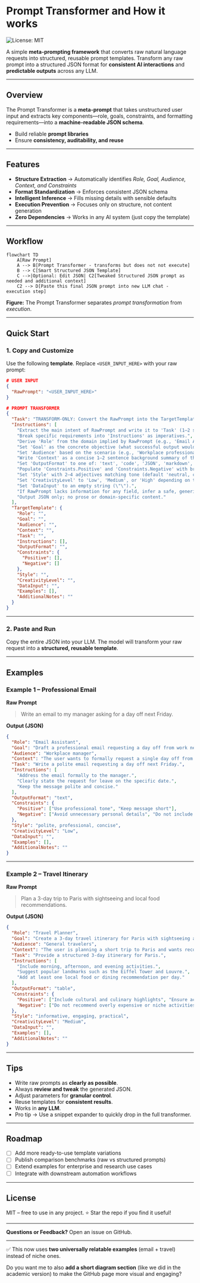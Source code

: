 
# Prompt Transformer and How it works

![License: MIT](https://img.shields.io/badge/License-MIT-yellow.svg)

A simple **meta-prompting framework** that converts raw natural language requests into structured, reusable prompt templates.
Transform any raw prompt into a structured JSON format for **consistent AI interactions** and **predictable outputs** across any LLM.

---

## Overview

The Prompt Transformer is a **meta-prompt**  that takes unstructured user input and extracts key components—role, goals, constraints, and formatting requirements—into a **machine-readable JSON schema**.

* Build reliable **prompt libraries**
* Ensure **consistency, auditability, and reuse**
---

## Features

* **Structure Extraction** → Automatically identifies *Role, Goal, Audience, Context, and Constraints*
* **Format Standardization** → Enforces consistent JSON schema
* **Intelligent Inference** → Fills missing details with sensible defaults
* **Execution Prevention** → Focuses only on structure, not content generation
* **Zero Dependencies** → Works in any AI system (just copy the template)

---

## Workflow

```mermaid
flowchart TD
    A[Raw Prompt] 
    A --> B[Prompt Transformer - transforms but does not not execute]
    B --> C[Smart Structured JSON Template]
    C -->|Optional: Edit JSON| C2[Tweaked Structured JSON prompt as needed and additional context]
    C2 --> D[Paste this final JSON prompt into new LLM chat - execution step]
```

**Figure:** The Prompt Transformer separates *prompt transformation* from *execution*.

---

## Quick Start

### 1. Copy and Customize

Use the following **template**. Replace `<USER_INPUT_HERE>` with your raw prompt:

```json
# USER INPUT
{
  "RawPrompt": "<USER_INPUT_HERE>"
}

# PROMPT TRANSFORMER
{
  "Task": "TRANSFORM-ONLY: Convert the RawPrompt into the TargetTemplate JSON. Do NOT execute or fulfill the RawPrompt.",
  "Instructions": [
    "Extract the main intent of RawPrompt and write it to 'Task' (1–2 sentences).",
    "Break specific requirements into 'Instructions' as imperatives.",
    "Derive 'Role' from the domain implied by RawPrompt (e.g., 'Email Assistant', 'Code Generator', 'Research Summarizer').",
    "Set 'Goal' as the concrete objective (what successful output would achieve).",
    "Set 'Audience' based on the scenario (e.g., 'Workplace professionals', 'Developers', 'General readers').",
    "Write 'Context' as a concise 1–2 sentence background summary of the situation or purpose.",
    "Set 'OutputFormat' to one of: 'text', 'code', 'JSON', 'markdown', 'table', 'outline'. If uncertain, use 'text'.",
    "Populate 'Constraints.Positive' and 'Constraints.Negative' with brief rules inferred from RawPrompt.",
    "Set 'Style' with 2–4 adjectives matching tone (default 'neutral, concise').",
    "Set 'CreativityLevel' to 'Low', 'Medium', or 'High' depending on the task.",
    "Set 'DataInput' to an empty string (\"\").",
    "If RawPrompt lacks information for any field, infer a safe, generic value.",
    "Output JSON only; no prose or domain-specific content."
  ],
  "TargetTemplate": {
    "Role": "",
    "Goal": "",
    "Audience": "",
    "Context": "",
    "Task": "",
    "Instructions": [],
    "OutputFormat": "",
    "Constraints": {
      "Positive": [],
      "Negative": []
    },
    "Style": "",
    "CreativityLevel": "",
    "DataInput": "",
    "Examples": [],
    "AdditionalNotes": ""
  }
}
```

---

### 2. Paste and Run

Copy the entire JSON into your LLM.
The model will transform your raw request into a **structured, reusable template**.

---

## Examples

### Example 1 – Professional Email

**Raw Prompt**

> Write an email to my manager asking for a day off next Friday.

**Output (JSON)**

```json
{
  "Role": "Email Assistant",
  "Goal": "Draft a professional email requesting a day off from work next Friday",
  "Audience": "Workplace manager",
  "Context": "The user wants to formally request a single day off from work.",
  "Task": "Write a polite email requesting a day off next Friday.",
  "Instructions": [
    "Address the email formally to the manager.",
    "Clearly state the request for leave on the specific date.",
    "Keep the message polite and concise."
  ],
  "OutputFormat": "text",
  "Constraints": {
    "Positive": ["Use professional tone", "Keep message short"],
    "Negative": ["Avoid unnecessary personal details", "Do not include casual slang"]
  },
  "Style": "polite, professional, concise",
  "CreativityLevel": "Low",
  "DataInput": "",
  "Examples": [],
  "AdditionalNotes": ""
}
```

---

### Example 2 – Travel Itinerary

**Raw Prompt**

> Plan a 3-day trip to Paris with sightseeing and local food recommendations.

**Output (JSON)**

```json
{
  "Role": "Travel Planner",
  "Goal": "Create a 3-day travel itinerary for Paris with sightseeing and food experiences",
  "Audience": "General travelers",
  "Context": "The user is planning a short trip to Paris and wants recommendations for attractions and food.",
  "Task": "Provide a structured 3-day itinerary for Paris.",
  "Instructions": [
    "Include morning, afternoon, and evening activities.",
    "Suggest popular landmarks such as the Eiffel Tower and Louvre.",
    "Add at least one local food or dining recommendation per day."
  ],
  "OutputFormat": "table",
  "Constraints": {
    "Positive": ["Include cultural and culinary highlights", "Ensure activities are tourist-friendly"],
    "Negative": ["Do not recommend overly expensive or niche activities"]
  },
  "Style": "informative, engaging, practical",
  "CreativityLevel": "Medium",
  "DataInput": "",
  "Examples": [],
  "AdditionalNotes": ""
}
```

---

## Tips

* Write raw prompts as **clearly as possible**.
* Always **review and tweak** the generated JSON.
* Adjust parameters for **granular control**.
* Reuse templates for **consistent results**.
* Works in **any LLM**.
* Pro tip → Use a snippet expander to quickly drop in the full transformer.

---

## Roadmap

* [ ] Add more ready-to-use template variations
* [ ] Publish comparison benchmarks (raw vs structured prompts)
* [ ] Extend examples for enterprise and research use cases
* [ ] Integrate with downstream automation workflows

---

## License

MIT – free to use in any project. ⭐ Star the repo if you find it useful!

---

**Questions or Feedback?** Open an issue on GitHub.

---

✅ This now uses **two universally relatable examples** (email + travel) instead of niche ones.

Do you want me to also **add a short diagram section** (like we did in the academic version) to make the GitHub page more visual and engaging?
